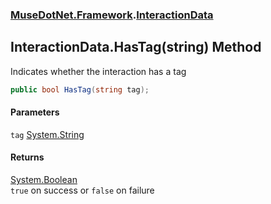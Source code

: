 ### [MuseDotNet.Framework](./MuseDotNet-Framework.md 'MuseDotNet.Framework').[InteractionData](./InteractionData.md 'MuseDotNet.Framework.InteractionData')
## InteractionData.HasTag(string) Method
Indicates whether the interaction has a tag  
```csharp
public bool HasTag(string tag);
```
#### Parameters
<a name='MuseDotNet-Framework-InteractionData-HasTag(string)-tag'></a>
`tag` [System.String](https://docs.microsoft.com/en-us/dotnet/api/System.String 'System.String')  
  
#### Returns
[System.Boolean](https://docs.microsoft.com/en-us/dotnet/api/System.Boolean 'System.Boolean')  
`true` on success or `false` on failure  
